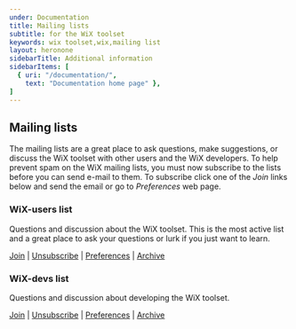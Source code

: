 ```yaml
---
under: Documentation
title: Mailing lists
subtitle: for the WiX toolset
keywords: wix toolset,wix,mailing list
layout: heronone
sidebarTitle: Additional information
sidebarItems: [
  { uri: "/documentation/",
    text: "Documentation home page" },
]
---
```


## Mailing lists

The mailing lists are a great place to ask questions, make suggestions, or discuss the WiX 
toolset with other users and the WiX developers. To help prevent spam on the WiX mailing 
lists, you must now subscribe to the lists before you can send e-mail to them. To subscribe 
click one of the *Join* links below and send the email or go to *Preferences* web page.

<h3 id="wix-users">WiX-users list</h3>

Questions and discussion about the WiX toolset. This is the most active list and a great place to ask your questions or lurk if you just want to learn.

[Join](mailto:wix-users-request@lists.wixtoolset.org?subject=subscribe) | [Unsubscribe](mailto:wix-users-unsubscribe@lists.wixtoolset.org?subject=unsubscribe) | [Preferences](http://lists.wixtoolset.org/listinfo.cgi/wix-users-wixtoolset.org) | [Archive](http://lists.wixtoolset.org/pipermail/wix-users-wixtoolset.org/)


<h3 id="wix-devs">WiX-devs list</h3>

Questions and discussion about developing the WiX toolset.

[Join](mailto:wix-devs-subscribe@lists.wixtoolset.org?subject=subscribe) | [Unsubscribe](mailto:wix-devs-unsubscribe@lists.wixtoolset.org?subject=unsubscribe) | [Preferences](http://lists.wixtoolset.org/listinfo.cgi/wix-devs-wixtoolset.org) | [Archive](http://lists.wixtoolset.org/pipermail/wix-devs-wixtoolset.org/)
